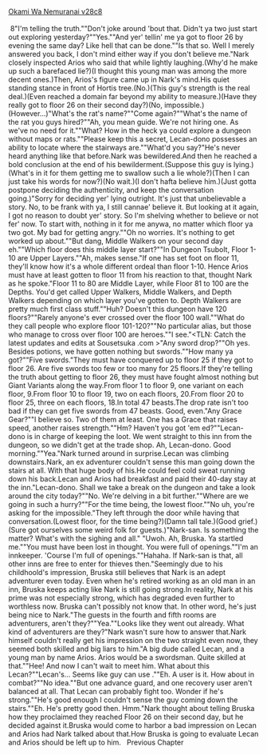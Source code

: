 [Okami Wa Nemuranai v28c8](https://www.sousetsuka.com/2020/10/okami-wa-nemuranai-288.html)
<br/><br/>
 8"I'm telling the truth.""Don't joke around 'bout that. Didn't ya two just start out exploring <Dungeon of Swords> yesterday?""Yes.""And yer' tellin' me ya got to floor 26 by evening the same day? Like hell that can be done.""Is that so. Well I merely answered you back, I don't mind either way if you don't believe me."Nark closely inspected Arios who said that while lightly laughing.(Why'd he make up such a barefaced lie?)(I thought this young man was among the more decent ones.)Then, Arios's figure came up in Nark's mind.His quiet standing stance in front of Hortis tree.(No.)(This guy's strength is the real deal.)(Even reached a domain far beyond my ability to measure.)(Have they really got to floor 26 on their second day?)(No, impossible.)(However...)"What's the rat's name?""Come again?""What's the name of the rat you guys hired?""Ah, you mean guide. We're not hiring one. As we've no need for it.""What? How in the heck ya could explore a dungeon without maps or rats.""Please keep this a secret, Lecan-dono possesses an ability to locate where the stairways are.""What'd you say?"He's never heard anything like that before.Nark was bewildered.And then he reached a bold conclusion at the end of his bewilderment.(Suppose this guy is lying.)(What's in it for them getting me to swallow such a lie whole?)(Then I can just take his words for now?)(No wait.)(I don't hafta believe him.)(Just gotta postpone deciding the authenticity, and keep the conversation going.)"Sorry for deciding yer' lying outright. It's just that unbelievable a story. No, to be frank with ya, I still cannae' believe it. But looking at it again, I got no reason to doubt yer' story. So I'm shelving whether to believe or not fer' now. To start with, nothing in it for me anywa, no matter which floor ya two got. My bad for getting angry.""Oh no worries. It's nothing to get worked up about.""But dang, Middle Walkers on your second day eh.""Which floor does this middle layer start?""In Dungeon Tsubolt, Floor 1-10 are Upper Layers.""Ah, makes sense."If one has set foot on floor 11, they'll know how it's a whole different ordeal than floor 1-10. Hence Arios must have at least gotten to floor 11 from his reaction to that, thought Nark as he spoke."Floor 11 to 80 are Middle Layer, while Floor 81 to 100 are the Depths. You'd get called Upper Walkers, Middle Walkers, and Depth Walkers depending on which layer you've gotten to. Depth Walkers are pretty much first class stuff.""Huh? Doesn't this dungeon have 120 floors?""Rarely anyone's ever crossed over the floor 100 wall.""What do they call people who explore floor 101-120?""No particular alias, but those who manage to cross over floor 100 are heroes.""I see."<TLN: Catch the latest updates and edits at Sousetsuka .com >"Any sword drop?""Oh yes. Besides potions, we have gotten nothing but swords.""How many ya got?""Five swords."They must have conquered up to floor 25 if they got to floor 26. Are five swords too few or too many for 25 floors.If they're telling the truth about getting to floor 26, they must have fought almost nothing but Giant Variants along the way.From floor 1 to floor 9, one variant on each floor, 9.From floor 10 to floor 19, two on each floors, 20.From floor 20 to floor 25, three on each floors, 18.In total 47 beasts.The drop rate isn't too bad if they can get five swords from 47 beasts. Good, even."Any Grace Gear?""I believe so. Two of them at least. One has a Grace that raises speed, another raises strength.""Hm? Haven't you got 'em <Appraisal>ed?""Lecan-dono is in charge of keeping the loot. We went straight to this inn from the dungeon, so we didn't get <Appraisal> at the trade shop. Ah, Lecan-dono. Good morning.""Yea."Nark turned around in surprise.Lecan was climbing downstairs.Nark, an ex adventurer couldn't sense this man going down the stairs at all. With that huge body of his.He could feel cold sweat running down his back.Lecan and Arios had breakfast and paid their 40-day stay at the inn."Lecan-dono. Shall we take a break on the dungeon and take a look around the city today?""No. We're delving in a bit further.""Where are we going in such a hurry?""For the time being, the lowest floor.""No uh, you're asking for the impossible."They left through the door while having that conversation.(Lowest floor, for the time being?)(Damn tall tale.)(Good grief.)(Sure got ourselves some weird folk for guests.)"Nark-san. Is something the matter? What's with the sighing and all." "Uwoh. Ah, Bruska. Ya startled me.""You must have been lost in thought. You were full of openings.""I'm an innkeeper. 'Course I'm full of openings.""Hahaha. If Nark-san is that, all other inns are free to enter for thieves then."Seemingly due to his childhoold's impression, Bruska still believes that Nark is an adept adventurer even today. Even when he's retired working as an old man in an inn, Bruska keeps acting like Nark is still going strong.In reality, Nark at his prime was not especially strong, which has degraded even further to worthless now. Bruska can't possibly not know that. In other word, he's just being nice to Nark."The guests in the fourth and fifth rooms are adventurers, aren't they?""Yea.""Looks like they went out already. What kind of adventurers are they?"Nark wasn't sure how to answer that.Nark himself couldn't really get his impression on the two straight even now, they seemed both skilled and big liars to him."A big dude called Lecan, and a young man by name Arios. Arios would be a swordsman. Quite skilled at that.""Hee! And now I can't wait to meet him. What about this Lecan?""Lecan's... Seems like guy can use <Recovery>.""Eh. A <Recovery> user is it. How about in combat?""No idea.""But one advance guard, and one recovery user aren't balanced at all. That Lecan can probably fight too. Wonder if he's strong.""He's good enough I couldn't sense the guy coming down the stairs.""Eh. He's pretty good then. Hmm."Nark thought about telling Bruska how they proclaimed they reached Floor 26 on their second day, but he decided against it.Bruska would come to harbor a bad impression on Lecan and Arios had Nark talked about that.How Bruska is going to evaluate Lecan and Arios should be left up to him.   Previous Chapter <br/>
